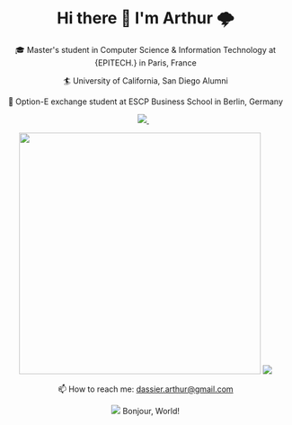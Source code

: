 <h1 align='center'>
  Hi there 👋 I'm Arthur 🌩️ 
</h1>

<p align='center'>
  🎓 Master's student in Computer Science & Information Technology at {EPITECH.} in Paris, France
</p>
<p align='center'>
  🏄 University of California, San Diego Alumni
</p>
<p align='center'>
 🐻 Option-E exchange student at ESCP Business School in Berlin, Germany
</p>

<p align='center'>
  
  <!--<a href="https://wa.me/5518996643974?text=Olá!%20Alexandre">
    <img src="https://img.shields.io/badge/WHATSAPP-%2325D366.svg?&style=for-the-badge&logo=whatsapp&logoColor=white" />    
  </a>&nbsp;&nbsp;-->
  <a href="https://www.linkedin.com/in/arthurdassier/">
    <img src="https://img.shields.io/badge/linkedin-%230077B5.svg?&style=for-the-badge&logo=linkedin&logoColor=white" />
  </a>&nbsp;&nbsp;
  
</p>


<p align='center'>
  <a href="#"><img src="https://github-readme-stats.vercel.app/api?username=arthurdassier&show_icons=true&count_private=true" width="430"></a>
  <a href="#"><img src="https://github-readme-stats.vercel.app/api/top-langs/?username=arthurdassier&count_private=true&show_icons=true&layout=compact&langs_count=6&hide=blade,c++"></a>
</p>

<p align='center'>
  📫 How to reach me: <a href='https://www.linkedin.com/in/arthurdassier/'>dassier.arthur@gmail.com</a>
</p>
<p align='center'>
  <a href="#"><img src="https://badges.pufler.dev/visits/arthurdassier/arthurdassier"></a> Bonjour, World!
</p>

<!--
**ArthurDassier/ArthurDassier** is a ✨ _special_ ✨ repository because its `README.md` (this file) appears on your GitHub profile.

Here are some ideas to get you started:

- 🔭 I’m currently working on ...
- 🌱 I’m currently learning ...
- 👯 I’m looking to collaborate on ...
- 🤔 I’m looking for help with ...
- 💬 Ask me about ...
- 📫 How to reach me: ...
- 😄 Pronouns: ...
- ⚡ Fun fact: ...
- 🌩️ 
-->
